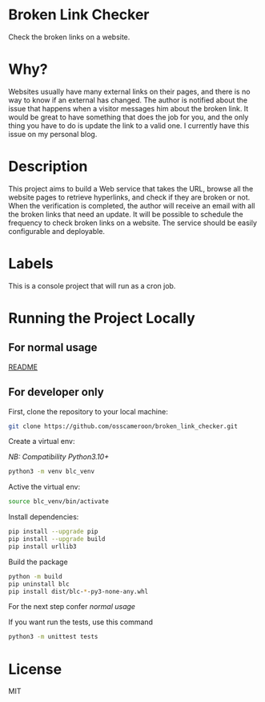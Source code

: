 # Broken Link Checker
Check the broken links on a website.

# Why?
Websites usually have many external links on their pages, and there is no way to know if an external has changed. The author is notified about the issue that happens when a visitor messages him about the broken link. It would be great to have something that does the job for you, and the only thing you have to do is update the link to a valid one. I currently have this issue on my personal blog.

# Description
This project aims to build a Web service that takes the URL, browse all the website pages to retrieve hyperlinks, and check if they are broken or not. When the verification is completed, the author will receive an email with all the broken links that need an update. It will be possible to schedule the frequency to check broken links on a website. The service should be easily configurable and deployable.

# Labels
This is a console project that will run as a cron job.

# Running the Project Locally

## For normal usage

[README](README-PYPI.md)

## For developer only

First, clone the repository to your local machine:
```bash
git clone https://github.com/osscameroon/broken_link_checker.git
```

Create a virtual env:

*NB: Compatibility Python3.10+*
```bash
python3 -m venv blc_venv
```

Active the virtual env:
```bash
source blc_venv/bin/activate
```

Install dependencies:
```bash
pip install --upgrade pip
pip install --upgrade build
pip install urllib3
```

Build the package
```bash
python -m build
pip uninstall blc
pip install dist/blc-*-py3-none-any.whl
```

For the next step confer *normal usage*

If you want run the tests, use this command
```bash
python3 -m unittest tests
```

# License
MIT
